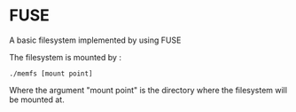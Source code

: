# FUSE
A basic filesystem implemented by using FUSE

The filesystem is mounted by :

``` console
./memfs [mount point]
```

Where the argument "mount point" is the directory where the filesystem will be mounted at.


